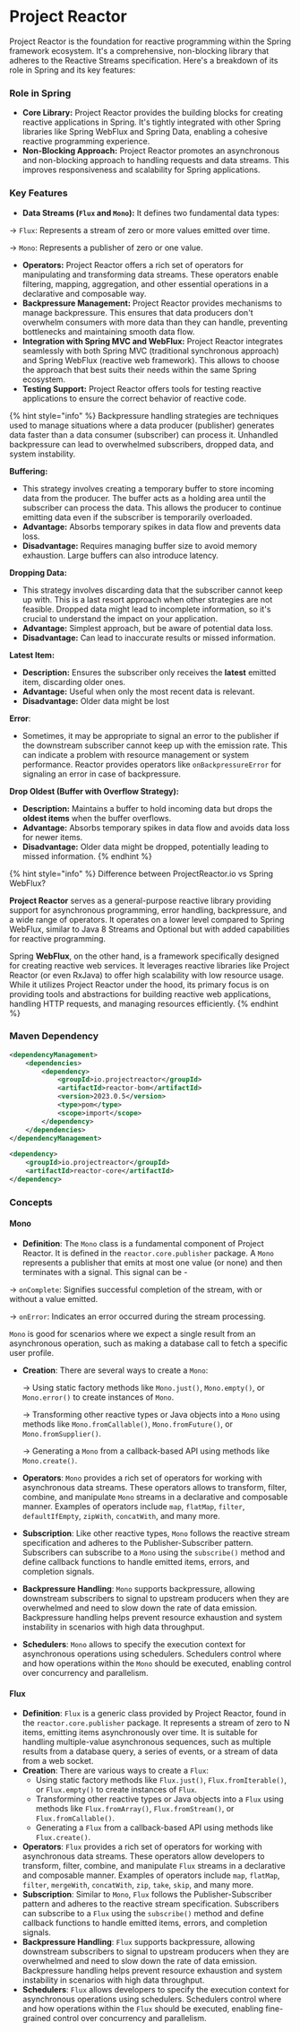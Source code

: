 # Project Reactor

Project Reactor is the foundation for reactive programming within the Spring framework ecosystem. It's a comprehensive, non-blocking library that adheres to the Reactive Streams specification. Here's a breakdown of its role in Spring and its key features:

### **Role in Spring**

* **Core Library:** Project Reactor provides the building blocks for creating reactive applications in Spring. It's tightly integrated with other Spring libraries like Spring WebFlux and Spring Data, enabling a cohesive reactive programming experience.
* **Non-Blocking Approach:** Project Reactor promotes an asynchronous and non-blocking approach to handling requests and data streams. This improves responsiveness and scalability for Spring applications.

### **Key Features**

* **Data Streams (`Flux` and `Mono`):** It defines two fundamental data types:

\-> `Flux`: Represents a stream of zero or more values emitted over time.

\-> `Mono`: Represents a publisher of zero or one value.

* **Operators:** Project Reactor offers a rich set of operators for manipulating and transforming data streams. These operators enable filtering, mapping, aggregation, and other essential operations in a declarative and composable way.
* **Backpressure Management:** Project Reactor provides mechanisms to manage backpressure. This ensures that data producers don't overwhelm consumers with more data than they can handle, preventing bottlenecks and maintaining smooth data flow.
* **Integration with Spring MVC and WebFlux:** Project Reactor integrates seamlessly with both Spring MVC (traditional synchronous approach) and Spring WebFlux (reactive web framework). This allows to choose the approach that best suits their needs within the same Spring ecosystem.
* **Testing Support:** Project Reactor offers tools for testing reactive applications to ensure the correct behavior of reactive code.



{% hint style="info" %}
Backpressure handling strategies are techniques used to manage situations where a data producer (publisher) generates data faster than a data consumer (subscriber) can process it. Unhandled backpressure can lead to overwhelmed subscribers, dropped data, and system instability.

**Buffering:**

* This strategy involves creating a temporary buffer to store incoming data from the producer. The buffer acts as a holding area until the subscriber can process the data. This allows the producer to continue emitting data even if the subscriber is temporarily overloaded.
* **Advantage:** Absorbs temporary spikes in data flow and prevents data loss.
* **Disadvantage:** Requires managing buffer size to avoid memory exhaustion. Large buffers can also introduce latency.



**Dropping Data:**

* This strategy involves discarding data that the subscriber cannot keep up with. This is a last resort approach when other strategies are not feasible. Dropped data might lead to incomplete information, so it's crucial to understand the impact on your application.
* **Advantage:** Simplest approach, but be aware of potential data loss.
* **Disadvantage:** Can lead to inaccurate results or missed information.



**Latest Item:**

* **Description:** Ensures the subscriber only receives the **latest** emitted item, discarding older ones.
* **Advantage:** Useful when only the most recent data is relevant.
* **Disadvantage:** Older data might be lost



**Error**:&#x20;

* Sometimes, it may be appropriate to signal an error to the publisher if the downstream subscriber cannot keep up with the emission rate. This can indicate a problem with resource management or system performance. Reactor provides operators like `onBackpressureError` for signaling an error in case of backpressure.



**Drop Oldest (Buffer with Overflow Strategy):**

* **Description:** Maintains a buffer to hold incoming data but drops the **oldest items** when the buffer overflows.
* **Advantage:** Absorbs temporary spikes in data flow and avoids data loss for newer items.
* **Disadvantage:** Older data might be dropped, potentially leading to missed information.
{% endhint %}





{% hint style="info" %}
Difference between ProjectReactor.io vs Spring WebFlux?

**Project Reactor** serves as a general-purpose reactive library providing support for asynchronous programming, error handling, backpressure, and a wide range of operators. It operates on a lower level compared to Spring WebFlux, similar to Java 8 Streams and Optional but with added capabilities for reactive programming.

Spring **WebFlux**, on the other hand, is a framework specifically designed for creating reactive web services. It leverages reactive libraries like Project Reactor (or even RxJava) to offer high scalability with low resource usage. While it utilizes Project Reactor under the hood, its primary focus is on providing tools and abstractions for building reactive web applications, handling HTTP requests, and managing resources efficiently.
{% endhint %}



### Maven Dependency

```xml
<dependencyManagement>
    <dependencies>
        <dependency>
            <groupId>io.projectreactor</groupId>
            <artifactId>reactor-bom</artifactId>
            <version>2023.0.5</version>
            <type>pom</type>
            <scope>import</scope>
        </dependency>
    </dependencies>
</dependencyManagement>
```

```xml
<dependency>
    <groupId>io.projectreactor</groupId>
    <artifactId>reactor-core</artifactId>
</dependency>
```



### Concepts

#### Mono

* **Definition**: The `Mono` class is a fundamental component of Project Reactor. It is defined in the `reactor.core.publisher` package. A `Mono` represents a publisher that emits at most one value (or none) and then terminates with a signal. This signal can be -&#x20;

&#x20;   \-> `onComplete`: Signifies successful completion of the stream, with or without a value emitted.

&#x20;   \-> `onError`: Indicates an error occurred during the stream processing.

`Mono` is good for scenarios where we expect a single result from an asynchronous operation, such as making a database call to fetch a specific user profile.

*   **Creation**: There are several ways to create a `Mono`:

    \-> Using static factory methods like `Mono.just()`, `Mono.empty()`, or `Mono.error()` to create instances of `Mono`.

    \-> Transforming other reactive types or Java objects into a `Mono` using methods like `Mono.fromCallable()`, `Mono.fromFuture()`, or `Mono.fromSupplier()`.

    \-> Generating a `Mono` from a callback-based API using methods like `Mono.create()`.
* **Operators**: `Mono` provides a rich set of operators for working with asynchronous data streams. These operators allows to transform, filter, combine, and manipulate `Mono` streams in a declarative and composable manner. Examples of operators include `map`, `flatMap`, `filter`, `defaultIfEmpty`, `zipWith`, `concatWith`, and many more.
* **Subscription**: Like other reactive types, `Mono` follows the reactive stream specification and adheres to the Publisher-Subscriber pattern. Subscribers can subscribe to a `Mono` using the `subscribe()` method and define callback functions to handle emitted items, errors, and completion signals.
* **Backpressure Handling**: `Mono` supports backpressure, allowing downstream subscribers to signal to upstream producers when they are overwhelmed and need to slow down the rate of data emission. Backpressure handling helps prevent resource exhaustion and system instability in scenarios with high data throughput.
* **Schedulers**: `Mono` allows to specify the execution context for asynchronous operations using schedulers. Schedulers control where and how operations within the `Mono` should be executed, enabling control over concurrency and parallelism.

#### Flux

* **Definition**: `Flux` is a generic class provided by Project Reactor, found in the `reactor.core.publisher` package. It represents a stream of zero to N items, emitting items asynchronously over time. It is suitable for handling multiple-value asynchronous sequences, such as multiple results from a database query, a series of events, or a stream of data from a web socket.
* **Creation**: There are various ways to create a `Flux`:
  * Using static factory methods like `Flux.just()`, `Flux.fromIterable()`, or `Flux.empty()` to create instances of `Flux`.
  * Transforming other reactive types or Java objects into a `Flux` using methods like `Flux.fromArray()`, `Flux.fromStream()`, or `Flux.fromCallable()`.
  * Generating a `Flux` from a callback-based API using methods like `Flux.create()`.
* **Operators**: `Flux` provides a rich set of operators for working with asynchronous data streams. These operators allow developers to transform, filter, combine, and manipulate `Flux` streams in a declarative and composable manner. Examples of operators include `map`, `flatMap`, `filter`, `mergeWith`, `concatWith`, `zip`, `take`, `skip`, and many more.
* **Subscription**: Similar to `Mono`, `Flux` follows the Publisher-Subscriber pattern and adheres to the reactive stream specification. Subscribers can subscribe to a `Flux` using the `subscribe()` method and define callback functions to handle emitted items, errors, and completion signals.
* **Backpressure Handling**: `Flux` supports backpressure, allowing downstream subscribers to signal to upstream producers when they are overwhelmed and need to slow down the rate of data emission. Backpressure handling helps prevent resource exhaustion and system instability in scenarios with high data throughput.
* **Schedulers**: `Flux` allows developers to specify the execution context for asynchronous operations using schedulers. Schedulers control where and how operations within the `Flux` should be executed, enabling fine-grained control over concurrency and parallelism.
